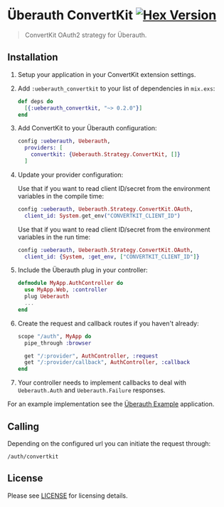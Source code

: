 # Überauth ConvertKit [![Hex Version](https://img.shields.io/hexpm/v/ueberauth_convertkit.svg)](https://hex.pm/packages/ueberauth_convertkit)

> ConvertKit OAuth2 strategy for Überauth.

## Installation

1. Setup your application in your ConvertKit extension settings.

1. Add `:ueberauth_convertkit` to your list of dependencies in `mix.exs`:

   ```elixir
   def deps do
     [{:ueberauth_convertkit, "~> 0.2.0"}]
   end
   ```

1. Add ConvertKit to your Überauth configuration:

   ```elixir
   config :ueberauth, Ueberauth,
     providers: [
       convertkit: {Ueberauth.Strategy.ConvertKit, []}
     ]
   ```

1. Update your provider configuration:

   Use that if you want to read client ID/secret from the environment
   variables in the compile time:

   ```elixir
   config :ueberauth, Ueberauth.Strategy.ConvertKit.OAuth,
     client_id: System.get_env("CONVERTKIT_CLIENT_ID")
   ```

   Use that if you want to read client ID/secret from the environment
   variables in the run time:

   ```elixir
   config :ueberauth, Ueberauth.Strategy.ConvertKit.OAuth,
     client_id: {System, :get_env, ["CONVERTKIT_CLIENT_ID"]}
   ```

1. Include the Überauth plug in your controller:

   ```elixir
   defmodule MyApp.AuthController do
     use MyApp.Web, :controller
     plug Ueberauth
     ...
   end
   ```

1. Create the request and callback routes if you haven't already:

   ```elixir
   scope "/auth", MyApp do
     pipe_through :browser

     get "/:provider", AuthController, :request
     get "/:provider/callback", AuthController, :callback
   end
   ```

1. Your controller needs to implement callbacks to deal with `Ueberauth.Auth` and `Ueberauth.Failure` responses.

For an example implementation see the [Überauth Example](https://github.com/ueberauth/ueberauth_example) application.

## Calling

Depending on the configured url you can initiate the request through:

    /auth/convertkit

## License

Please see [LICENSE](https://github.com/svycal/ueberauth_convertkit/blob/main/LICENSE.md) for licensing details.
